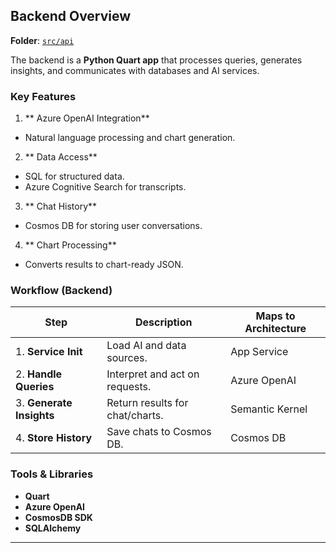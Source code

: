 
## Backend Overview

**Folder**: [`src/api`](https://github.com/microsoft/Conversation-Knowledge-Mining-Solution-Accelerator/tree/main/src/api)

The backend is a **Python Quart app** that processes queries, generates insights, and communicates with databases and AI services.

### Key Features

1. ** Azure OpenAI Integration**

- Natural language processing and chart generation.

2. ** Data Access**

- SQL for structured data.
- Azure Cognitive Search for transcripts.

3. ** Chat History**

- Cosmos DB for storing user conversations.

4. ** Chart Processing**

- Converts results to chart-ready JSON.

###  Workflow (Backend)

| Step | Description | Maps to Architecture |
|------|-------------|----------------------|
| 1. **Service Init** | Load AI and data sources. |  App Service |
| 2. **Handle Queries** | Interpret and act on requests. |  Azure OpenAI |
| 3. **Generate Insights** | Return results for chat/charts. |  Semantic Kernel |
| 4. **Store History** | Save chats to Cosmos DB. |  Cosmos DB |

###  Tools & Libraries

- **Quart**
- **Azure OpenAI**
- **CosmosDB SDK**
- **SQLAlchemy**

---